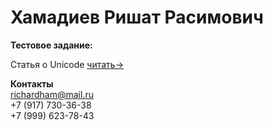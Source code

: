 # Хамадиев Ришат Расимович


**Тестовое задание:**

Статья о Unicode [читать->](richardham13.github.io/Unicode)
  
  
  
  
  
  
  
  
**Контакты**  
richardham@mail.ru  
+7 (917) 730-36-38  
+7 (999) 623-78-43  
